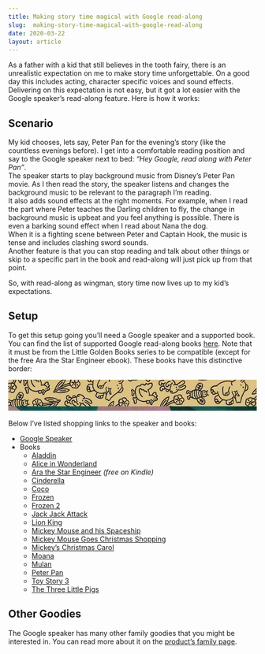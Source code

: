 ```yaml
---
title: Making story time magical with Google read-along
slug:  making-story-time-magical-with-google-read-along
date: 2020-03-22
layout: article
---
```

As a father with a kid that still believes in the tooth fairy,
there is an unrealistic expectation on me to make story time unforgettable.
On a good day this includes acting, character specific voices and sound effects.
Delivering on this expectation is not easy, but it got a lot easier with the Google speaker’s read-along feature.
Here is how it works:

## Scenario
My kid chooses, lets say, Peter Pan for the evening’s story (like the countless evenings before).
I get into a comfortable reading position and say to the Google speaker next
to bed: *“Hey Google, read along with Peter Pan”*.  
The speaker starts to play background music from Disney’s Peter Pan movie.
As I then read the story, the speaker listens and changes the background
music to be relevant to the paragraph I’m reading.  
It also adds sound effects at the right moments.
For example, when I read the part where Peter teaches the Darling children to fly,
the change in background music is upbeat and you feel anything is possible.
There is even a barking sound effect when I read about Nana the dog.  
When it is a fighting scene between Peter and Captain Hook, the music is tense and includes clashing sword sounds.  
Another feature is that you can stop reading and talk about other things or
skip to a specific part in the book and read-along will just pick up from that point.

So, with read-along as wingman, story time now lives up to my kid’s expectations.

## Setup
To get this setup going you’ll need a Google speaker and a supported book.
You can find the list of supported Google read-along books <a href="https://support.google.com/googlenest/answer/9164015" target="_blank">here</a>.
Note that it must be from the Little Golden Books series to be compatible (except for the free Ara the Star Engineer ebook).
These books have this distinctive border:

![Little Golden Books border](little-golden-book-border.png "Little Golden Books border")

Below I’ve listed shopping links to the speaker and books:
* <a href="https://store.google.com/us/product/google_nest_mini" target="_blank">Google Speaker</a>
* Books
  * <a href="https://www.amazon.com/Aladdin-Disney-Little-Golden-Book/dp/0736422595" target="_blank">Aladdin</a>
  * <a href="https://www.amazon.com/Disneys-Alice-Wonderland-Little-Golden/dp/0736426701" target="_blank">Alice in Wonderland</a>
  * <a href="https://www.amazon.com/Ara-Star-Engineer-Komal-Singh/dp/1989025056" target="_blank">Ara the Star Engineer</a> *(free on Kindle)*
  * <a href="https://www.amazon.com/Walt-Disneys-Cinderella-Little-Golden/dp/0736423621" target="_blank">Cinderella</a>
  * <a href="https://www.amazon.com/Coco-Little-Golden-Disney-Pixar/dp/0736438009" target="_blank">Coco</a>
  * <a href="https://www.amazon.com/Frozen-Little-Golden-Book-Disney/dp/0736430512" target="_blank">Frozen</a>
  * <a href="https://www.amazon.com/Frozen-Little-Golden-Book-Disney/dp/0736440208" target="_blank">Frozen 2
  * <a href="https://www.amazon.com/Incredibles-Jack-Jack-Attack-Little-Golden/dp/073642377X" target="_blank">Jack Jack Attack</a>
  * <a href="https://www.amazon.com/Lion-King-Little-Golden-Book/dp/0736420959" target="_blank">Lion King</a>
  * <a href="https://www.amazon.com/Mickey-Mouse-His-Spaceship-Disney/dp/0736436332" target="_blank">Mickey Mouse and his Spaceship</a>
  * <a href="https://www.amazon.com/Disneys-Mickey-Christmas-Shopping-Little/dp/0736440259" target="_blank">Mickey Mouse Goes Christmas Shopping</a>
  * <a href="https://www.amazon.com/Disneys-Mickeys-Christmas-Little-Golden/dp/0307987892" target="_blank">Mickey’s Christmas Carol</a>
  * <a href="https://www.amazon.com/Moana-Little-Golden-Book-Disney/dp/0736436030" target="_blank">Moana</a>
  * <a href="https://www.amazon.com/Mulan-Disney-Princess-Little-Golden/dp/0736430539" target="_blank">Mulan</a>
  * <a href="https://www.amazon.com/Disneys-Disney-Classic-Little-Golden/dp/0736402381" target="_blank">Peter Pan</a>
  * <a href="https://www.amazon.com/Story-Disney-Pixar-Little-Golden/dp/073642668X" target="_blank">Toy Story 3</a>
  * <a href="https://www.amazon.com/Three-Little-Disney-Classic-Golden/dp/0736423125" target="_blank">The Three Little Pigs</a>

## Other Goodies
The Google speaker has many other family goodies that you might be interested in.
You can read more about it on the <a href="https://store.google.com/us/product/google_home_mini_family" target="_blank">product’s family page</a>.
